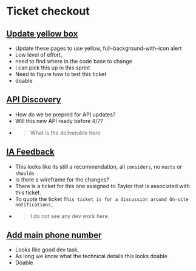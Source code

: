 # Ticket checkout

## [Update yellow box](https://github.com/department-of-veterans-affairs/va.gov-team/issues/35480)

- Update these pages to use yellow, full-background-with-icon alert
- Low level of effort,
- need to find where in the code base  to change
- I can pick this up in this sprint
- Need to figure how to test this ticket
- doable

## [API Discovery](https://github.com/department-of-veterans-affairs/va.gov-team/issues/35478)

- How do we be prepred for API updates?
- Will this new API ready before 4/7?
- > What is the deliverable here

## [IA Feedback](https://github.com/department-of-veterans-affairs/va.gov-team/issues/35765)

- This looks like its still a recommendation, all `considers`, no `musts` or `shoulds`
- Is there a wireframe for the changes?
- There is a ticket for this one assigned to Taylor that is associated with this ticket.
- To quote the ticket `This ticket is for a discussion around On-site notifications,`
- > I do not see any dev work here.

## [Add main phone number](https://github.com/department-of-veterans-affairs/va.gov-team/issues/33226)

- Looks like good dev task,
- As long we know what the technical details this looks doable
- Doable